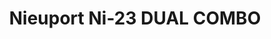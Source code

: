 ---
title: "Nieuport Ni-23  DUAL COMBO"
price: 1800 
desc: "PROFIPACK, Nieuport Ni-23  DUAL COMBO, razmera: 1/72"
img_path: "/assets/img/7073.jpg"
brand: AMMO
available: false
special_offer: false
new: false
soon: false
cat: "Plasticne-Makete"
subcat: "PM-EDUARD"
subsubcat: ""
sifra: "7073"
---